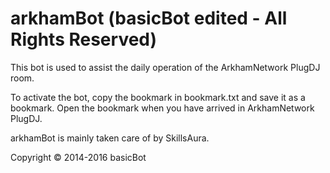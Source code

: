 # arkhamBot (basicBot edited - All Rights Reserved)

This bot is used to assist the daily operation of the ArkhamNetwork PlugDJ room.

To activate the bot, copy the bookmark in bookmark.txt and save it as a bookmark. Open the bookmark when you have arrived in ArkhamNetwork PlugDJ.

arkhamBot is mainly taken care of by SkillsAura.

Copyright &copy; 2014-2016 basicBot
